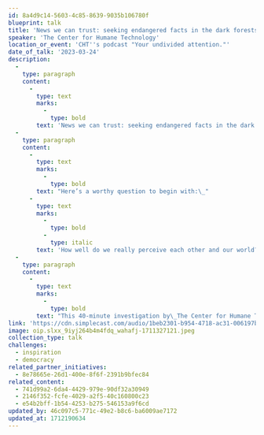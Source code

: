 ```yaml
---
id: 8a4d9c14-5603-4c85-8639-9035b106780f
blueprint: talk
title: 'News we can trust: seeking endangered facts in the dark forests of propaganda and bias.'
speaker: 'The Center for Humane Technology'
location_or_event: 'CHT''s podcast "Your undivided attention."'
date_of_talk: '2023-03-24'
description:
  -
    type: paragraph
    content:
      -
        type: text
        marks:
          -
            type: bold
        text: 'News we can trust: seeking endangered facts in the dark forests of propaganda and bias.'
  -
    type: paragraph
    content:
      -
        type: text
        marks:
          -
            type: bold
        text: "Here’s a worthy question to begin with:\_"
      -
        type: text
        marks:
          -
            type: bold
          -
            type: italic
        text: 'How well do we really perceive each other and our world?'
  -
    type: paragraph
    content:
      -
        type: text
        marks:
          -
            type: bold
        text: "This 40-minute investigation by\_The Center for Humane Technology is from their program “Your Undivided Attention.”"
link: 'https://cdn.simplecast.com/audio/1beb2301-b954-4718-ac31-006197b9bf1b/episodes/16c508d2-aee3-41e4-9728-b776b279b6da/audio/e178a8b2-5df2-4ece-af09-eaa4973b2b23/default_tc.mp3?nocache'
image: oip.slxx_9iyj264b4m4fdq_wahafj-1711327121.jpeg
collection_type: talk
challenges:
  - inspiration
  - democracy
related_partner_initiatives:
  - 8e78665e-26d1-400e-8f6f-2391b9bfec84
related_content:
  - 741d99a2-6da4-4429-979e-90df32a30949
  - 2146f352-fcfe-4029-a2f5-40c160800c23
  - e54b2bff-1b54-4253-b275-546153a9f6cd
updated_by: 46c097c5-771c-49e2-b8c6-ba6009ae7172
updated_at: 1712190634
---
```

